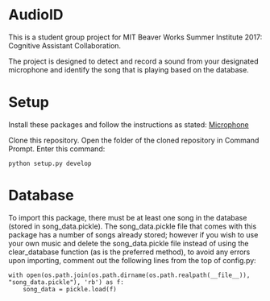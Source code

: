 # AudioID
This is a student group project for MIT Beaver Works Summer Institute 2017: Cognitive Assistant Collaboration.

The project is designed to detect and record a sound from your designated microphone and identify the song that is playing based on the database.

# Setup
Install these packages and follow the instructions as stated: [Microphone](https://github.com/LLCogWorks2017/Microphone)

Clone this repository.
Open the folder of the cloned repository in Command Prompt.
Enter this command:
```shell
python setup.py develop
```

# Database
To import this package, there must be at least one song in the database (stored in song_data.pickle). The song_data.pickle file that comes with this package has a number of songs already stored; however if you wish to use your own music and delete the song_data.pickle file instead of using the clear_database function (as is the preferred method), to avoid any errors upon importing, comment out the following lines from the top of config.py:
```shell
with open(os.path.join(os.path.dirname(os.path.realpath(__file__)), "song_data.pickle"), 'rb') as f:
    song_data = pickle.load(f)
```
